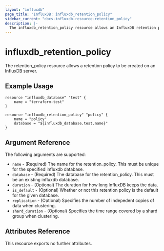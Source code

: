 ```yaml
---
layout: "influxdb"
page_title: "InfluxDB: influxdb_retention_policy"
sidebar_current: "docs-influxdb-resource-retention_policy"
description: |-
  The influxdb_retention_policy resource allows an InfluxDB retention policy to be managed.
---
```


# influxdb\_retention\_policy

The retention_policy resource allows a retention policy to be created on an InfluxDB server.

## Example Usage

```
resource "influxdb_database" "test" {
    name = "terraform-test"
}

resource "influxdb_retention_policy" "policy" {
    name = "policy"
    database = "${influxdb_database.test.name}"
}

```

## Argument Reference

The following arguments are supported:

* `name` - (Required) The name for the retention_policy. This must be unique for the specified influxdb database.
* `database` - (Required) The database for the retention_policy. This must be an existing influxdb database.
* `duration` - (Optional) The duration for how long InfluxDB keeps the data.
* `is_default` - (Optional) Whether or not this retention policy is the default for the given database. 
* `replication` - (Optional) Specifies the number of indepedent copies of data when clustering. 
* `shard_duration` - (Optional) Specifies the time range covered by a shard group when clustering.

## Attributes Reference

This resource exports no further attributes.
